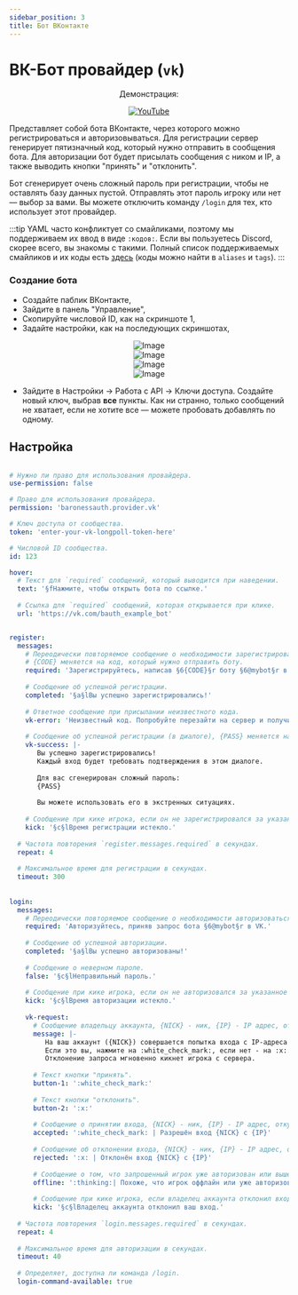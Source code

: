 ```yaml
---
sidebar_position: 3
title: Бот ВКонтакте
---
```


# ВК-Бот провайдер (`vk`)

<center>
Демонстрация: 

[![YouTube](https://img.youtube.com/vi/lfHKTgkuAcw/0.jpg)](https://www.youtube.com/watch?v=lfHKTgkuAcw)

</center>

Представляет собой бота ВКонтакте, через которого можно регистрироваться и авторизовываться.
Для регистрации сервер генерирует пятизначный код, который нужно отправить в сообщения бота. Для авторизации бот будет присылать сообщения с ником и IP, а также выводить кнопки "принять" и "отклонить".

Бот сгенерирует очень сложный пароль при регистрации, чтобы не оставлять базу данных пустой. Отправлять этот пароль игроку или нет — выбор за вами. Вы можете отключить команду `/login` для тех, кто использует этот провайдер.

:::tip
YAML часто конфликтует со смайликами, поэтому мы поддерживаем их ввод в виде `:кодов:`.
Если вы пользуетесь Discord, скорее всего, вы знакомы с такими.
Полный список поддерживаемых смайликов и их коды есть [здесь](https://mirror.baronessdev.ru/docs/emojis.json) (коды можно найти в `aliases` и `tags`).
:::

### Создание бота

- Создайте паблик ВКонтакте,
- Зайдите в панель "Управление",
- Скопируйте числовой ID, как на скриншоте 1,
- Задайте настройки, как на последующих скриншотах,

<center>

![Image](../../../img/BaronessAuth/bauth-v225-image1.png)  
![Image](../../../img/BaronessAuth/bauth-v225-image2.png)  
![Image](../../../img/BaronessAuth/bauth-v225-image3.png)  
![Image](../../../img/BaronessAuth/bauth-v225-image4.png)  

</center>

- Зайдите в Настройки -> Работа с API -> Ключи доступа. Создайте новый ключ, выбрав **все** пункты. Как ни странно, только сообщений не хватает, если не хотите все — можете пробовать добавлять по одному.

## Настройка

```yaml title="authProviders/vk.yml"

# Нужно ли право для использования провайдера.
use-permission: false

# Право для использования провайдера.
permission: 'baronessauth.provider.vk'

# Ключ доступа от сообщества.
token: 'enter-your-vk-longpoll-token-here'

# Числовой ID сообщества.
id: 123

hover:
  # Текст для `required` сообщений, который выводится при наведении.
  text: '§fНажмите, чтобы открыть бота по ссылке.'
  
  # Ссылка для `required` сообщений, которая открывается при клике.
  url: 'https://vk.com/bauth_example_bot'


register:
  messages:
    # Переодически повторяемое сообщение о необходимости зарегистрироваться.
    # {CODE} меняется на код, который нужно отправить боту.
    required: 'Зарегистрируйтесь, написав §6{CODE}§r боту §6@mybot§r в VK.'
    
    # Сообщение об успешной регистрации.
    completed: '§a§lВы успешно зарегистрировались!'
    
    # Ответное сообщение при присылании неизвестного кода.
    vk-error: 'Неизвестный код. Попробуйте перезайти на сервер и получить новый.'
    
    # Сообщение об успешной регистрации (в диалоге), {PASS} меняется на пароль.     
    vk-success: |-
       Вы успешно зарегистрировались!
       Каждый вход будет требовать подтверждения в этом диалоге.
               
       Для вас сгенерирован сложный пароль:
       {PASS}
               
       Вы можете использовать его в экстренных ситуациях.
       
    # Сообщение при кике игрока, если он не зарегистрировался за указанное время.
    kick: '§c§lВремя регистрации истекло.'
    
  # Частота повторения `register.messages.required` в секундах.
  repeat: 4
  
  # Максимальное время для регистрации в секундах.
  timeout: 300
  
  
login:
  messages:
    # Переодически повторяемое сообщение о необходимости авторизоваться.
    required: 'Авторизуйтесь, приняв запрос бота §6@mybot§r в VK.'
    
    # Сообщение об успешной авторизации.
    completed: '§a§lВы успешно авторизованы!'
    
    # Сообщение о неверном пароле.
    false: '§c§lНеправильный пароль.'
    
    # Сообщение при кике игрока, если он не авторизовался за указанное время.
    kick: '§c§lВремя авторизации истекло.'
    
    vk-request:
      # Сообщение владельцу аккаунта, {NICK} - ник, {IP} - IP адрес, откуда запрошен вход.
      message: |-
         На ваш аккаунт ({NICK}) совершается попытка входа с IP-адреса {IP}.
         Если это вы, нажмите на :white_check_mark:, если нет - на :x:.
         Отклонение запроса мгновенно кикнет игрока с сервера.
      
      # Текст кнопки "принять".
      button-1: ':white_check_mark:'
      
      # Текст кнопки "отклонить".
      button-2: ':x:'
      
      # Сообщение о принятии входа, {NICK} - ник, {IP} - IP адрес, откуда запрошен вход.
      accepted: ':white_check_mark: | Разрешён вход {NICK} с {IP}'
      
      # Сообщение об отклонении входа, {NICK} - ник, {IP} - IP адрес, откуда запрошен вход.
      rejected: ':x: | Отклонён вход {NICK} с {IP}'
      
      # Сообщение о том, что запрошенный игрок уже авторизован или вышел с сервера.
      offline: ':thinking:| Похоже, что игрок оффлайн или уже авторизован.'
      
      # Сообщение при кике игрока, если владелец аккаунта отклонил вход. 
      kick: '§c§lВладелец аккаунта отклонил ваш вход.'
      
  # Частота повторения `login.messages.required` в секундах.
  repeat: 4
  
  # Максимальное время для авторизации в секундах.
  timeout: 40
  
  # Определяет, доступна ли команда /login.
  login-command-available: true
```